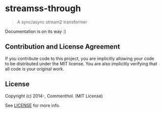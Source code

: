 # streamss-through

> A sync/async stream2 transformer



Documentation is on its way :)



## Contribution and License Agreement

If you contribute code to this project, you are implicitly allowing your code
to be distributed under the MIT license. You are also implicitly verifying that
all code is your original work.

## License

Copyright (c) 2014-, Commenthol. (MIT License)

See [LICENSE][] for more info.

[LICENSE]: ./LICENSE
